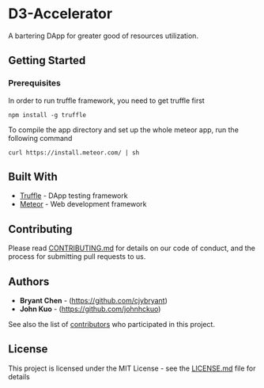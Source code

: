 # D3-Accelerator

A bartering DApp for greater good of resources utilization.  

## Getting Started

### Prerequisites

In order to run truffle framework, you need to get truffle first

```
npm install -g truffle 
```

To compile the app directory and set up the whole meteor app, run the following command

```
curl https://install.meteor.com/ | sh
```

## Built With

* [Truffle](https://truffle.readthedocs.io/en/latest/) - DApp testing framework
* [Meteor](https://www.meteor.com/install) - Web development framework

## Contributing

Please read [CONTRIBUTING.md](https://gist.github.com/johnhckuo/a08fc77a28d2addd0082a8bf54178421) for details on our code of conduct, and the process for submitting pull requests to us.

## Authors

* **Bryant Chen** - (https://github.com/cjybryant)
* **John Kuo** - (https://github.com/johnhckuo)

See also the list of [contributors](https://github.com/your/project/contributors) who participated in this project.

## License

This project is licensed under the MIT License - see the [LICENSE.md](LICENSE.md) file for details
